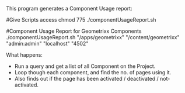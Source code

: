 This program generates a Component Usage report: 

#Give Scripts access
chmod 775 ./componentUsageReport.sh

#Component Usage Report for Geometrixx Components
./componentUsageReport.sh "/apps/geometrixx" "/content/geometrixx" "admin:admin" "localhost" "4502"

What happens:

* Run a query and get a list of all Component on the Project.
* Loop though each component, and find the no. of pages using it.
* Also finds out if the page has been activated / deactivated / not-activated.